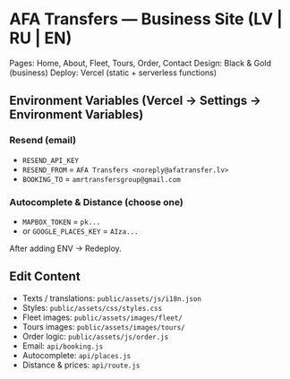 
# AFA Transfers — Business Site (LV | RU | EN)

Pages: Home, About, Fleet, Tours, Order, Contact
Design: Black & Gold (business)
Deploy: Vercel (static + serverless functions)

## Environment Variables (Vercel → Settings → Environment Variables)
### Resend (email)
- `RESEND_API_KEY`
- `RESEND_FROM` = `AFA Transfers <noreply@afatransfer.lv>`
- `BOOKING_TO` = `amrtransfersgroup@gmail.com`

### Autocomplete & Distance (choose one)
- `MAPBOX_TOKEN` = `pk...`
- or `GOOGLE_PLACES_KEY` = `AIza...`

After adding ENV → Redeploy.

## Edit Content
- Texts / translations: `public/assets/js/i18n.json`
- Styles: `public/assets/css/styles.css`
- Fleet images: `public/assets/images/fleet/`
- Tours images: `public/assets/images/tours/`
- Order logic: `public/assets/js/order.js`
- Email: `api/booking.js`
- Autocomplete: `api/places.js`
- Distance & prices: `api/route.js`
